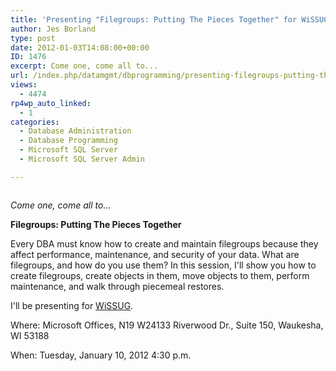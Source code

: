 ```yaml
---
title: 'Presenting "Filegroups: Putting The Pieces Together" for WiSSUG'
author: Jes Borland
type: post
date: 2012-01-03T14:08:00+00:00
ID: 1476
excerpt: Come one, come all to...
url: /index.php/datamgmt/dbprogramming/presenting-filegroups-putting-the-pieces/
views:
  - 4474
rp4wp_auto_linked:
  - 1
categories:
  - Database Administration
  - Database Programming
  - Microsoft SQL Server
  - Microsoft SQL Server Admin

---
```

<p align="center">
  <img src="http://www.popculturemadness.com/Entertainment/Decades/images/greatest-show-on-earth.jpg" alt="" title="" />
</p>

_Come one, come all to..._

**Filegroups: Putting The Pieces Together** 

Every DBA must know how to create and maintain filegroups because they affect performance, maintenance, and security of your data. What are filegroups, and how do you use them? In this session, I'll show you how to create filegroups, create objects in them, move objects to them, perform maintenance, and walk through piecemeal restores. 

I'll be presenting for [WiSSUG][1]. 

Where: Microsoft Offices, N19 W24133 Riverwood Dr., Suite 150, Waukesha, WI 53188 

When: Tuesday, January 10, 2012 4:30 p.m.

 [1]: http://wisconsin.sqlpass.org/